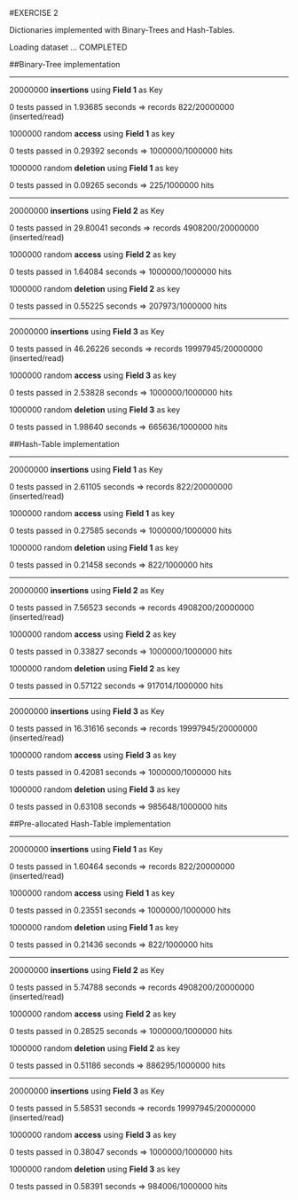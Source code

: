 #EXERCISE 2

Dictionaries implemented with Binary-Trees and Hash-Tables.

Loading dataset ... COMPLETED

##Binary-Tree implementation

***
20000000 **insertions** using **Field 1** as Key

0 tests passed in 1.93685 seconds
=> records 822/20000000 (inserted/read)

1000000 random **access** using **Field 1** as key

0 tests passed in 0.29392 seconds
=> 1000000/1000000 hits

1000000 random **deletion** using **Field 1** as key

0 tests passed in 0.09265 seconds
=> 225/1000000 hits


***
20000000 **insertions** using **Field 2** as Key

0 tests passed in 29.80041 seconds
=> records 4908200/20000000 (inserted/read)

1000000 random **access** using **Field 2** as key

0 tests passed in 1.64084 seconds
=> 1000000/1000000 hits

1000000 random **deletion** using **Field 2** as key

0 tests passed in 0.55225 seconds
=> 207973/1000000 hits


***
20000000 **insertions** using **Field 3** as Key

0 tests passed in 46.26226 seconds
=> records 19997945/20000000 (inserted/read)

1000000 random **access** using **Field 3** as key

0 tests passed in 2.53828 seconds
=> 1000000/1000000 hits

1000000 random **deletion** using **Field 3** as key

0 tests passed in 1.98640 seconds
=> 665636/1000000 hits


##Hash-Table implementation

***
20000000 **insertions** using **Field 1** as Key

0 tests passed in 2.61105 seconds
=> records 822/20000000 (inserted/read)

1000000 random **access** using **Field 1** as key

0 tests passed in 0.27585 seconds
=> 1000000/1000000 hits

1000000 random **deletion** using **Field 1** as key

0 tests passed in 0.21458 seconds
=> 822/1000000 hits


***
20000000 **insertions** using **Field 2** as Key

0 tests passed in 7.56523 seconds
=> records 4908200/20000000 (inserted/read)

1000000 random **access** using **Field 2** as key

0 tests passed in 0.33827 seconds
=> 1000000/1000000 hits

1000000 random **deletion** using **Field 2** as key

0 tests passed in 0.57122 seconds
=> 917014/1000000 hits


***
20000000 **insertions** using **Field 3** as Key

0 tests passed in 16.31616 seconds
=> records 19997945/20000000 (inserted/read)

1000000 random **access** using **Field 3** as key

0 tests passed in 0.42081 seconds
=> 1000000/1000000 hits

1000000 random **deletion** using **Field 3** as key

0 tests passed in 0.63108 seconds
=> 985648/1000000 hits


##Pre-allocated Hash-Table implementation

***
20000000 **insertions** using **Field 1** as Key

0 tests passed in 1.60464 seconds
=> records 822/20000000 (inserted/read)

1000000 random **access** using **Field 1** as key

0 tests passed in 0.23551 seconds
=> 1000000/1000000 hits

1000000 random **deletion** using **Field 1** as key

0 tests passed in 0.21436 seconds
=> 822/1000000 hits


***
20000000 **insertions** using **Field 2** as Key

0 tests passed in 5.74788 seconds
=> records 4908200/20000000 (inserted/read)

1000000 random **access** using **Field 2** as key

0 tests passed in 0.28525 seconds
=> 1000000/1000000 hits

1000000 random **deletion** using **Field 2** as key

0 tests passed in 0.51186 seconds
=> 886295/1000000 hits


***
20000000 **insertions** using **Field 3** as Key

0 tests passed in 5.58531 seconds
=> records 19997945/20000000 (inserted/read)

1000000 random **access** using **Field 3** as key

0 tests passed in 0.38047 seconds
=> 1000000/1000000 hits

1000000 random **deletion** using **Field 3** as key

0 tests passed in 0.58391 seconds
=> 984006/1000000 hits


